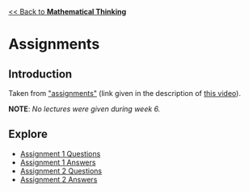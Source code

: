 [<< Back to **Mathematical Thinking**](https://pranav-gopalkrishna.github.io/mathematics/mathematical-thinking)

# Assignments
## Introduction
Taken from ["assignments"](https://drive.google.com/drive/folders/1ItYXBOJFwPRkGRnjWZVv1c1h3zvOd3Tp) (link given in the description of [this video](https://www.youtube.com/watch?v=LN7cCW1rSsI)).

**NOTE**: _No lectures were given during week 6._

## Explore
- [Assignment 1 Questions](https://pranav-gopalkrishna.github.io/mathematics/mathematical-thinking/assignments/assignment-1.pdf)
- [Assignment 1 Answers](https://pranav-gopalkrishna.github.io/mathematics/mathematical-thinking/assignments/assignment-1.html)
- [Assignment 2 Questions](https://pranav-gopalkrishna.github.io/mathematics/mathematical-thinking/assignments/assignment-2.pdf)
- [Assignment 2 Answers](https://pranav-gopalkrishna.github.io/mathematics/mathematical-thinking/assignments/assignment-2.html)